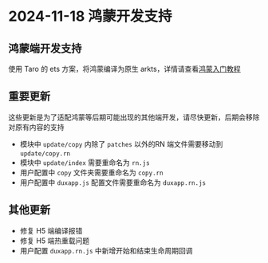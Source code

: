 # 2024-11-18 鸿蒙开发支持

## 鸿蒙端开发支持

使用 Taro 的 ets 方案，将鸿蒙编译为原生 arkts，详情请查看[鸿蒙入门教程](/docs/course/harmony/start)

## 重要更新

这些更新是为了适配鸿蒙等后期可能出现的其他端开发，请尽快更新，后期会移除对原有内容的支持

- 模块中 `update/copy` 内除了 `patches` 以外的RN 端文件需要移动到 `update/copy.rn`
- 模块中 `update/index` 需要重命名为 `rn.js`
- 用户配置中 `copy` 文件夹需要重命名为 `copy.rn`
- 用户配置中 `duxapp.js` 配置文件需要重命名为 `duxapp.rn.js`

## 其他更新

- 修复 H5 端编译报错
- 修复 H5 端热重载问题
- 用户配置 `duxapp.rn.js` 中新增开始和结束生命周期回调